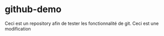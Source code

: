 # github-demo
Ceci est un repository afin de tester les fonctionnalité de git.
Ceci est une modification 

